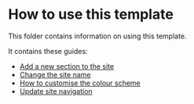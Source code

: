 # How to use this template

This folder contains information on using this template.

It contains these guides:

* [Add a new section to the site](./add-a-new-section.md)
* [Change the site name](./update-site-name.md)
* [How to customise the colour scheme](./customising-colours.md)
* [Update site navigation](./add-a-new-section.md#add-new-section-to-navigation)
